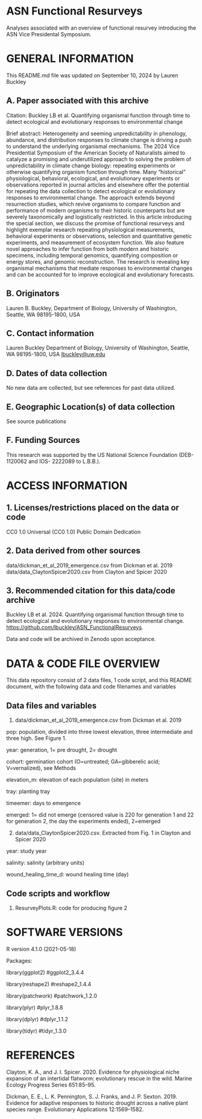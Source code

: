 # ASN Functional Resurveys
Analyses associated with an overview of functional resurvey introducing the ASN Vice Presidental Symposium.

# GENERAL INFORMATION

This README.md file was updated on September 10, 2024 by Lauren Buckley

## A. Paper associated with this archive 
Citation: Buckley LB et al. Quantifying organismal function through time to detect ecological and evolutionary responses to environmental change

Brief abstract: Heterogeneity and seeming unpredictability in phenology, abundance, and distribution responses to climate change is driving a push to understand the underlying organismal mechanisms. The 2024 Vice Presidential Symposium of the American Society of Naturalists aimed to catalyze a promising and underutilized approach to solving the problem of unpredictability in climate change biology: repeating experiments or otherwise quantifying organism function through time. Many “historical” physiological, behavioral, ecological, and evolutionary experiments or observations reported in journal articles and elsewhere offer the potential for repeating the data collection to detect ecological or evolutionary responses to environmental change. The approach extends beyond resurrection studies, which revive organisms to compare function and performance of modern organisms to their historic counterparts but are severely taxonomically and logistically restricted. In this article introducing the special section, we discuss the promise of functional resurveys and highlight exemplar research repeating physiological measurements, behavioral experiments or observations, selection and quantitative genetic experiments, and measurement of ecosystem function.  We also feature novel approaches to infer function from both modern and historic specimens, including temporal genomics, quantifying composition or energy stores, and genomic reconstruction. The research is revealing key organismal mechanisms that mediate responses to environmental changes and can be accounted for to improve ecological and evolutionary forecasts.

## B. Originators

Lauren B. Buckley, Department of Biology, University of Washington, Seattle, WA 98195-1800, USA

## C. Contact information
Lauren Buckley
Department of Biology, University of Washington, Seattle, WA 98195-1800, USA
lbuckley@uw.edu

## D. Dates of data collection
No new data are collected, but see references for past data utilized. 

## E. Geographic Location(s) of data collection
See source publications

## F. Funding Sources 
This research was supported by the US National Science Foundation (DEB-1120062 and IOS- 2222089 to L.B.B.).

# ACCESS INFORMATION

## 1. Licenses/restrictions placed on the data or code
CC0 1.0 Universal (CC0 1.0)
Public Domain Dedication

## 2. Data derived from other sources
data/dickman_et_al_2019_emergence.csv from Dickman et al. 2019
data/data_ClaytonSpicer2020.csv from Clayton and Spicer 2020 

## 3. Recommended citation for this data/code archive
Buckley LB et al. 2024. Quantifying organismal function through time to detect ecological and evolutionary responses to environmental change. https://github.com/lbuckley/ASN_FunctionalResurveys. 

Data and code will be archived in Zenodo upon acceptance.

# DATA & CODE FILE OVERVIEW

This data repository consist of 2 data files, 1 code script, and this README document, with the following data and code filenames and variables

## Data files and variables
1. data/dickman_et_al_2019_emergence.csv from Dickman et al. 2019

pop:	population, divided into three lowest elevation, three intermediate and three high. See Figure 1. 

year:	generation, 1= pre drought, 2= drought

cohort:	germination cohort (O=untreated; GA=gibberelic acid; V=vernalized), see Methods

elevation_m:	elevation of each population (site) in meters 

tray:	planting tray

timeemer: days to emergence 

emerged:	1= did not emerge (censored value is 220 for generation 1 and 22 for generation 2, the day the experiments ended), 2=emerged

2. data/data_ClaytonSpicer2020.csv. Extracted from Fig. 1 in Clayton and Spicer 2020

year: study year

salinity: salinity (arbitrary units)

wound_healing_time_d: wound healing time (day)

## Code scripts and workflow
1. ResurveyPlots.R: code for producing figure 2

# SOFTWARE VERSIONS
R version 4.1.0 (2021-05-18)

Packages:

library(ggplot2) #ggplot2_3.4.4

library(reshape2) #reshape2_1.4.4

library(patchwork) #patchwork_1.2.0

library(plyr) #plyr_1.8.8

library(dplyr) #dplyr_1.1.2

library(tidyr) #tidyr_1.3.0

# REFERENCES
Clayton, K. A., and J. I. Spicer. 2020. Evidence for physiological niche expansion of an intertidal flatworm: evolutionary rescue in the wild. Marine Ecology Progress Series 651:85–95.

Dickman, E. E., L. K. Pennington, S. J. Franks, and J. P. Sexton. 2019. Evidence for adaptive responses to historic drought across a native plant species range. Evolutionary Applications 12:1569–1582.


